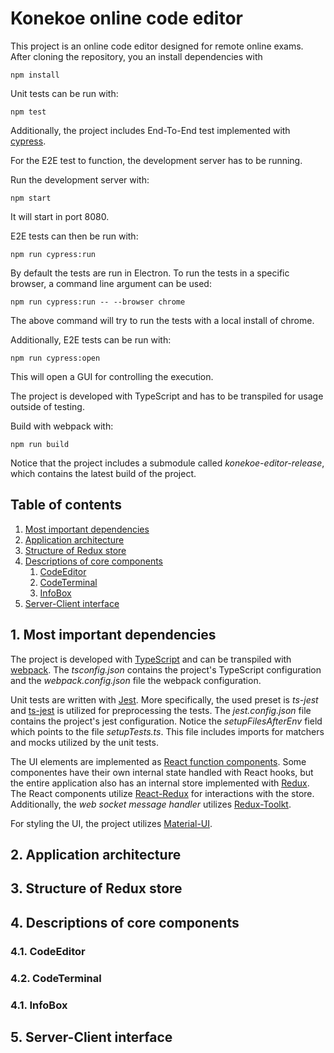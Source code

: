 # Konekoe online code editor

This project is an online code editor designed for remote online exams. After cloning the repository, you an install dependencies with

``npm install``

Unit tests can be run with:

``npm test``

Additionally, the project includes End-To-End test implemented with [cypress](https://www.cypress.io).

For the E2E test to function, the development server has to be running.

Run the development server with:

``npm start``

It will start in port 8080.

E2E tests can then be run with:

``npm run cypress:run``

By default the tests are run in Electron. To run the tests in a specific browser, a command line argument can be used:

``npm run cypress:run -- --browser chrome``

The above command will try to run the tests with a local install of chrome.

Additionally, E2E tests can be run with:

``npm run cypress:open``

This will open a GUI for controlling the execution.

The project is developed with TypeScript and has to be transpiled for usage outside of testing.

Build with webpack with:

``npm run build``

Notice that the project includes a submodule called *konekoe-editor-release*, which contains the latest build of the project.

## Table of contents
1. [Most important dependencies](#1-most-important-dependencies)
2. [Application architecture](#2-listing-of-.env-values)
3. [Structure of Redux store](#3-structure-of-redux-store)
4. [Descriptions of core components](#4-descriptions-of-core-components)
    1. [CodeEditor](#4-1-codeeditor)
    2. [CodeTerminal](#4-2-codeterminal)
    3. [InfoBox](#4-4-infobox)
5. [Server-Client interface](#5-server-client-interface)

## 1. Most important dependencies

The project is developed with [TypeScript](https://www.typescriptlang.org) and can be transpiled with [webpack](https://webpack.js.org). The *tsconfig.json* contains the project's TypeScript configuration and the *webpack.config.json* file the webpack configuration.

Unit tests are written with [Jest](https://jestjs.io). More specifically, the used preset is *ts-jest* and [ts-jest](https://www.npmjs.com/package/ts-jest) is utilized for preprocessing the tests. The *jest.config.json* file contains the project's jest configuration. Notice the *setupFilesAfterEnv* field which points to the file *setupTests.ts*. This file includes imports for
matchers and mocks utilized by the unit tests.

The UI elements are implemented as [React function components](https://reactjs.org/docs/getting-started.html). Some componentes have their own internal state handled with React hooks, but the entire application also has an internal store implemented with [Redux](https://redux.js.org). The React components utilize [React-Redux](https://react-redux.js.org) for interactions with the store. Additionally, the *web socket message handler* utilizes [Redux-Toolkt](https://redux-toolkit.js.org/usage/usage-with-typescript/).

For styling the UI, the project utilizes [Material-UI](https://material-ui.com).

## 2. Application architecture



## 3. Structure of Redux store

## 4. Descriptions of core components

### 4.1. CodeEditor
### 4.2. CodeTerminal
### 4.1. InfoBox

## 5. Server-Client interface